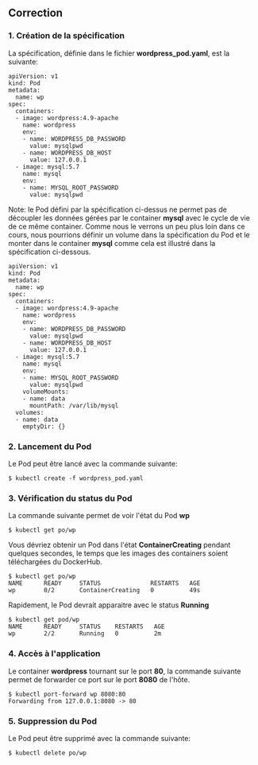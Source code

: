 ## Correction

### 1. Création de la spécification
 
La spécification, définie dans le fichier __wordpress_pod.yaml__, est la suivante:

```
apiVersion: v1
kind: Pod
metadata:
  name: wp
spec:
  containers:
  - image: wordpress:4.9-apache
    name: wordpress
    env:
    - name: WORDPRESS_DB_PASSWORD
      value: mysqlpwd
    - name: WORDPRESS_DB_HOST
      value: 127.0.0.1
  - image: mysql:5.7
    name: mysql
    env:
    - name: MYSQL_ROOT_PASSWORD
      value: mysqlpwd
```

Note: le Pod défini par la spécification ci-dessus ne permet pas de découpler les données gérées par le container **mysql** avec le cycle de vie de ce même container.
Comme nous le verrons un peu plus loin dans ce cours, nous pourrions définir un volume dans la spécification du Pod et le monter dans le container **mysql** comme cela est illustré dans la spécification ci-dessous.

```
apiVersion: v1
kind: Pod
metadata:
  name: wp
spec:
  containers:
  - image: wordpress:4.9-apache
    name: wordpress
    env:
    - name: WORDPRESS_DB_PASSWORD
      value: mysqlpwd
    - name: WORDPRESS_DB_HOST
      value: 127.0.0.1
  - image: mysql:5.7
    name: mysql
    env:
    - name: MYSQL_ROOT_PASSWORD
      value: mysqlpwd
    volumeMounts:
    - name: data
      mountPath: /var/lib/mysql
  volumes:
  - name: data
    emptyDir: {}
```


### 2. Lancement du Pod

Le Pod peut être lancé avec la commande suivante:

```
$ kubectl create -f wordpress_pod.yaml
```

### 3. Vérification du status du Pod

La commande suivante permet de voir l'état du Pod __wp__

```
$ kubectl get po/wp
```

Vous dévriez obtenir un Pod dans l'état **ContainerCreating** pendant quelques secondes, le temps que les images des containers soient téléchargées du DockerHub.

```
$ kubectl get po/wp
NAME      READY     STATUS              RESTARTS   AGE
wp        0/2       ContainerCreating   0          49s
```

Rapidement, le Pod devrait apparaitre avec le status **Running**

```
$ kubectl get pod/wp
NAME      READY     STATUS    RESTARTS   AGE
wp        2/2       Running   0          2m
```

### 4. Accès à l'application

Le container __wordpress__ tournant sur le port **80**, la commande suivante permet de forwarder ce port sur le port **8080** de l'hôte.

```
$ kubectl port-forward wp 8080:80
Forwarding from 127.0.0.1:8080 -> 80
```

### 5. Suppression du Pod

Le Pod peut être supprimé avec la commande suivante:

```
$ kubectl delete po/wp
```
